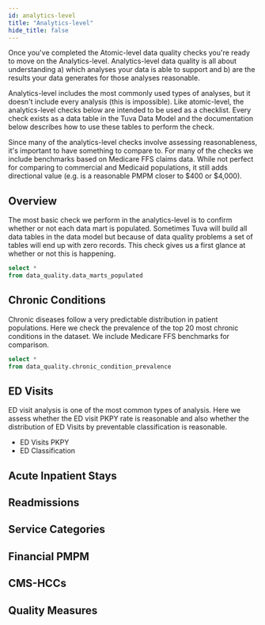 ```yaml
---
id: analytics-level
title: "Analytics-level"
hide_title: false
---
```


Once you've completed the Atomic-level data quality checks you're ready to move on the Analytics-level.  Analytics-level data quality is all about understanding a) which analyses your data is able to support and b) are the results your data generates for those analyses reasonable.

Analytics-level includes the most commonly used types of analyses, but it doesn't include every analysis (this is impossible).  Like atomic-level, the analytics-level checks below are intended to be used as a checklist.  Every check exists as a data table in the Tuva Data Model and the documentation below describes how to use these tables to perform the check.

Since many of the analytics-level checks involve assessing reasonableness, it's important to have something to compare to.  For many of the checks we include benchmarks based on Medicare FFS claims data.  While not perfect for comparing to commercial and Medicaid populations, it still adds directional value (e.g. is a reasonable PMPM closer to $400 or $4,000).

## Overview

The most basic check we perform in the analytics-level is to confirm whether or not each data mart is populated.  Sometimes Tuva will build all data tables in the data model but because of data quality problems a set of tables will end up with zero records.  This check gives us a first glance at whether or not this is happening.

```sql
select *
from data_quality.data_marts_populated
```

## Chronic Conditions

Chronic diseases follow a very predictable distribution in patient populations.  Here we check the prevalence of the top 20 most chronic conditions in the dataset.  We include Medicare FFS benchmarks for comparison.

```sql
select *
from data_quality.chronic_condition_prevalence
```

## ED Visits

ED visit analysis is one of the most common types of analysis.  Here we assess whether the ED visit PKPY rate is reasonable and also whether the distribution of ED Visits by preventable classification is reasonable.

- ED Visits PKPY
- ED Classification

## Acute Inpatient Stays

## Readmissions

## Service Categories

## Financial PMPM

## CMS-HCCs

## Quality Measures